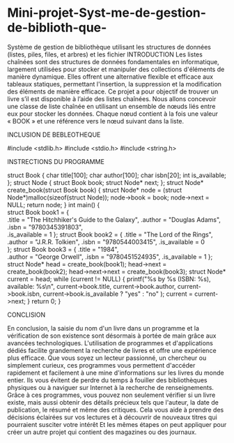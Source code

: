 # Mini-projet-Syst-me-de-gestion-de-biblioth-que-
Système de gestion de bibliothèque utilisant les structures de données (listes, piles, files, et arbres) et les fichier
INTRODUCTION 
Les listes chaînées sont des structures de données fondamentales en informatique, largement utilisées pour stocker et manipuler des collections d'éléments de manière dynamique. Elles offrent une alternative flexible et efficace aux tableaux statiques, permettant l'insertion, la suppression et la modification des éléments de manière efficace.
Ce projet a pour objectif de trouver un livre s’il est disponible à l’aide des listes chaînées. Nous allons concevoir une classe de liste chaînée en utilisant un ensemble de nœuds liés entre eux pour stocker les données. Chaque nœud contient à la fois une valeur « BOOK » et une référence vers le nœud suivant dans la liste.

INCLUSION DE BEBLEOTHEQUE

#include <stdlib.h>
#include <stdio.h>
#include <string.h>

INSTRECTIONS DU PROGRAMME

struct Book {
    char title[100];
    char author[100];
    char isbn[20];
    int is_available;
};
struct Node {
struct Book book;
struct Node* next;
};
struct Node* create_book(struct Book book) {
struct Node* node = (struct Node*)malloc(sizeof(struct Node));
node->book = book;
node->next = NULL;
return node;
}
int main() {  
struct Book book1 = {       
.title = "The Hitchhiker's Guide to the Galaxy",
.author = "Douglas Adams",      
.isbn = "9780345391803",        
.is_available = 1
};
struct Book book2 = {
.title = "The Lord of the Rings",
.author = "J.R.R. Tolkien",
.isbn = "9780544003415",
.is_available = 0   
};
struct Book book3 = {
.title = "1984",      
.author = "George Orwell",
.isbn = "9780451524935",
.is_available = 1
};
struct Node* head = create_book(book1);
head->next = create_book(book2);
head->next->next = create_book(book3);
struct Node* current = head;
while (current != NULL) {
printf("%s by %s (ISBN: %s), available: %s\n",
current->book.title,
current->book.author,
current->book.isbn,
current->book.is_available ? "yes" : "no"
);
current = current->next;
}
return 0; 
}

CONCLISION

En conclusion, la saisie du nom d'un livre dans un programme et la vérification de son existence sont désormais à portée de main grâce aux avancées technologiques. L'utilisation de programmes et d'applications dédiés facilite grandement la recherche de livres et offre une expérience plus efficace.
Que vous soyez un lecteur passionné, un chercheur ou simplement curieux, ces programmes vous permettent d'accéder rapidement et facilement à une mine d'informations sur les livres du monde entier. Ils vous évitent de perdre du temps à fouiller des bibliothèques physiques ou à naviguer sur Internet à la recherche de renseignements.
Grâce à ces programmes, vous pouvez non seulement vérifier si un livre existe, mais aussi obtenir des détails précieux tels que l'auteur, la date de publication, le résumé et même des critiques. Cela vous aide à prendre des décisions éclairées sur vos lectures et à découvrir de nouveaux titres qui pourraient susciter votre intérêt
Et les mêmes étapes on peut appliquer pour créer un autre projet qui contient des magazines ou des journaux.


















